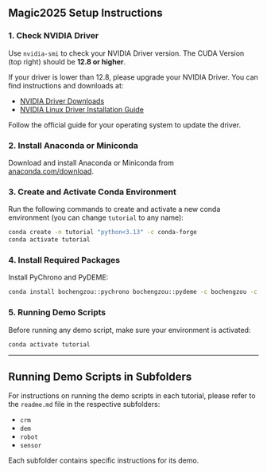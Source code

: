
## Magic2025 Setup Instructions

### 1. Check NVIDIA Driver

Use `nvidia-smi` to check your NVIDIA Driver version. The CUDA Version (top right) should be **12.8 or higher**.

If your driver is lower than 12.8, please upgrade your NVIDIA Driver. You can find instructions and downloads at:

- [NVIDIA Driver Downloads](https://www.nvidia.com/Download/index.aspx)
- [NVIDIA Linux Driver Installation Guide](https://docs.nvidia.com/datacenter/tesla/driver-installation-guide/index.html)

Follow the official guide for your operating system to update the driver.

### 2. Install Anaconda or Miniconda

Download and install Anaconda or Miniconda from [anaconda.com/download](https://www.anaconda.com/download).

### 3. Create and Activate Conda Environment

Run the following commands to create and activate a new conda environment (you can change `tutorial` to any name):

```bash
conda create -n tutorial "python<3.13" -c conda-forge
conda activate tutorial
```

### 4. Install Required Packages

Install PyChrono and PyDEME:

```bash
conda install bochengzou::pychrono bochengzou::pydeme -c bochengzou -c nvidia -c dlr-sc -c conda-forge
```

### 5. Running Demo Scripts

Before running any demo script, make sure your environment is activated:

```bash
conda activate tutorial
```


---

## Running Demo Scripts in Subfolders

For instructions on running the demo scripts in each tutorial, please refer to the `readme.md` file in the respective subfolders:

- `crm`
- `dem`
- `robot`
- `sensor`

Each subfolder contains specific instructions for its demo.